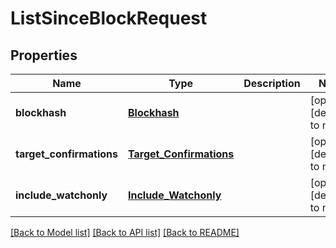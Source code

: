 # ListSinceBlockRequest
## Properties

| Name | Type | Description | Notes |
|------------ | ------------- | ------------- | -------------|
| **blockhash** | [**Blockhash**](Blockhash.md) |  | [optional] [default to null] |
| **target\_confirmations** | [**Target_Confirmations**](Target_Confirmations.md) |  | [optional] [default to null] |
| **include\_watchonly** | [**Include_Watchonly**](Include_Watchonly.md) |  | [optional] [default to null] |

[[Back to Model list]](../README.md#documentation-for-models) [[Back to API list]](../README.md#documentation-for-api-endpoints) [[Back to README]](../README.md)

